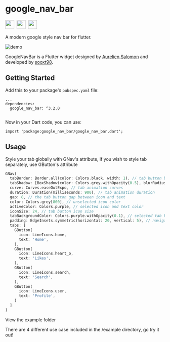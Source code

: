 # google_nav_bar


<img src="https://forthebadge.com/images/badges/built-with-love.svg" height="28px" />&nbsp;&nbsp;<img src="https://img.shields.io/badge/license-MIT-green?style=for-the-badge" height="28px" />&nbsp;&nbsp;<a href="https://pub.dev/packages/google_nav_bar"><img src="https://img.shields.io/pub/v/google_nav_bar.svg?style=for-the-badge" height="28px" /></a>

A modern google style nav bar for flutter.

![demo](https://user-images.githubusercontent.com/13378059/90664650-7df1a800-e27d-11ea-8c41-0fd79bc8de07.gif)


GoogleNavBar is a Flutter widget designed by [Aurelien Salomon](https://dribbble.com/shots/5925052-Google-Bottom-Bar-Navigation-Pattern/) and developed by [sooxt98](https://www.instagram.com/sooxt98/).


## Getting Started

Add this to your package's `pubspec.yaml` file:
```
...
dependencies:
  google_nav_bar: ^3.2.0
  
```

Now in your Dart code, you can use:
```
import 'package:google_nav_bar/google_nav_bar.dart';
```

## Usage

Style your tab globally with GNav's attribute, if you wish to style tab separately, use GButton's attribute

``` dart
GNav(
  tabBorder: Border.all(color: Colors.black, width: 1), // tab button border
  tabShadow: [BoxShadow(color: Colors.grey.withOpacity(0.5), blurRadius: 8)], // tab button shadow
  curve: Curves.easeOutExpo, // tab animation curves
  duration: Duration(milliseconds: 900), // tab animation duration
  gap: 8, // the tab button gap between icon and text 
  color: Colors.grey[800], // unselected icon color
  activeColor: Colors.purple, // selected icon and text color
  iconSize: 24, // tab button icon size
  tabBackgroundColor: Colors.purple.withOpacity(0.1), // selected tab background color
  padding: EdgeInsets.symmetric(horizontal: 20, vertical: 5), // navigation bar padding
  tabs: [
    GButton(
      icon: LineIcons.home,
      text: 'Home',
    ),
    GButton(
      icon: LineIcons.heart_o,
      text: 'Likes',
    ),
    GButton(
      icon: LineIcons.search,
      text: 'Search',
    ),
    GButton(
      icon: LineIcons.user,
      text: 'Profile',
    )
  ]
)
```

View the example folder

There are 4 different use case included in the /example directory, go try it out!
